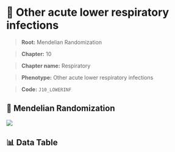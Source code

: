 # 🧪 Other acute lower respiratory infections

> **Root:** Mendelian Randomization

> **Chapter:** 10  

> **Chapter name:** Respiratory

> **Phenotype:** Other acute lower respiratory infections  

> **Code:** `J10_LOWERINF`

## 🧬 Mendelian Randomization  

<img src="/MR/Figures/Forward/J10_LOWERINF.png"/>

## 📊 Data Table

<CsvTableMRF src="/MR_Data/Forward/J10_LOWERINF.csv"/>
